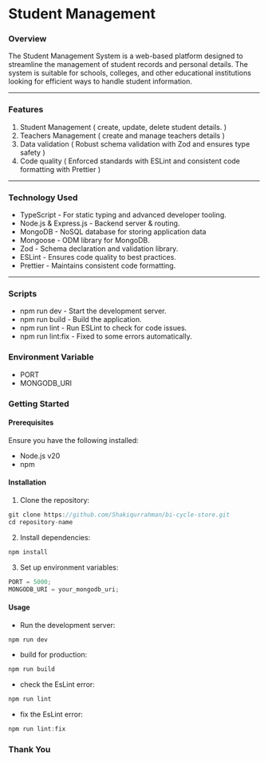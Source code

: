 # Student Management 

### Overview

The Student Management System is a web-based platform designed to streamline the management of student records and personal details. The system is suitable for schools, colleges, and other educational institutions looking for efficient ways to handle student information.

---

### Features

1. Student Management ( create, update, delete student details. )
2. Teachers Management ( create and manage teachers details )
3. Data validation ( Robust schema validation with Zod and ensures type safety )
4. Code quality ( Enforced standards with ESLint and consistent code formatting with Prettier )

---

### Technology Used

-   TypeScript - For static typing and advanced developer tooling.
-   Node.js & Express.js - Backend server & routing.
-   MongoDB - NoSQL database for storing application data
-   Mongoose - ODM library for MongoDB.
-   Zod - Schema declaration and validation library.
-   ESLint - Ensures code quality to best practices.
-   Prettier - Maintains consistent code formatting.

---

### Scripts

-   npm run dev - Start the development server.
-   npm run build - Build the application.
-   npm run lint - Run ESLint to check for code issues.
-   npm run lint:fix - Fixed to some errors automatically.

### Environment Variable

-   PORT
-   MONGODB_URI

### Getting Started

#### Prerequisites

Ensure you have the following installed:

-   Node.js v20
-   npm

#### Installation

1. Clone the repository:

```js
git clone https://github.com/Shakiqurrahman/bi-cycle-store.git
cd repository-name
```

2. Install dependencies:

```js
npm install
```

3. Set up environment variables:

```js
PORT = 5000;
MONGODB_URI = your_mongodb_uri;
```

#### Usage

-   Run the development server:

```js
npm run dev
```

-   build for production:

```js
npm run build
```

-   check the EsLint error:

```js
npm run lint
```

-   fix the EsLint error:

```js
npm run lint:fix
```

### Thank You
